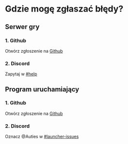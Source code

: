 # Gdzie mogę zgłaszać błędy?

## Serwer gry

### 1. Github

Otwórz zgłoszenie na [Github](https://github.com/Milxnor/Project-Reboot-3.0/issues)

### 2. Discord
Zapytaj w [#help](https://discord.gg/reboot)

## Program uruchamiający

### 1. Github

Otwórz zgłoszenie na [Github](https://github.com/Milxnor/Project-Reboot-3.0/issues)

### 2. Discord
Oznacz @Auties w [#launcher-issues](https://discord.gg/reboot)

